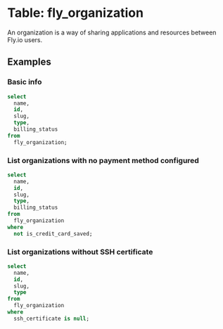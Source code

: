 # Table: fly_organization

An organization is a way of sharing applications and resources between Fly.io users.

## Examples

### Basic info

```sql
select
  name,
  id,
  slug,
  type,
  billing_status
from
  fly_organization;
```

### List organizations with no payment method configured

```sql
select
  name,
  id,
  slug,
  type,
  billing_status
from
  fly_organization
where
  not is_credit_card_saved;
```

### List organizations without SSH certificate

```sql
select
  name,
  id,
  slug,
  type
from
  fly_organization
where
  ssh_certificate is null;
```
